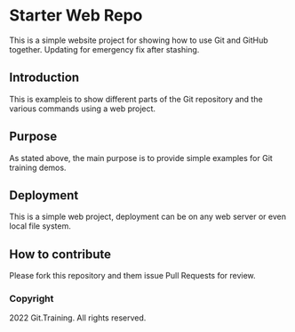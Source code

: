 # Starter Web Repo

This is a simple website project for showing how to use Git and GitHub together. Updating for emergency fix after stashing.
## Introduction

This is exampleis to show different parts of the Git repository and the various commands using a web project.

## Purpose

As stated above, the main purpose is to provide simple examples for Git training demos.

## Deployment

This is a simple web project, deployment can be on any web server or even local file system.

## How to contribute

Please fork this repository and them issue Pull Requests for review.

### Copyright

2022 Git.Training. All rights reserved.